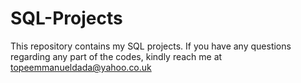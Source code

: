 # SQL-Projects
This repository contains my SQL projects.
If you have any questions regarding any part of the codes, kindly reach me at topeemmanueldada@yahoo.co.uk
